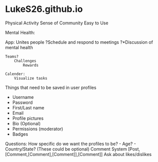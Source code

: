 # LukeS26.github.io

Physical Activity
Sense of Community
Easy to Use


Mental Health:


App:
	Unites people
	?Schedule and respond to meetings
	?*Discussion of mental health

	Teams?
		Challenges
			Rewards 

	Calender:
		Visualize tasks

Things that need to be saved in user profiles
- Username
- Password
- First/Last name
- Email
- Profile pictures
- Bio (Optional)
- Permissions (moderator)
- Badges

Questions:
How specific do we want the profiles to be?
	- Age?
	- Country/State?
	(These could be optional)
Comment System
	[Post,[Comment,[Comment],[Comment]],[Comment]]
	Ask about likes/dislikes

